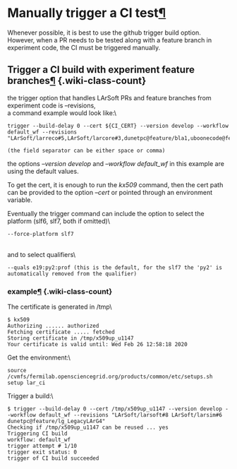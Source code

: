 Manually trigger a CI test[¶](#Manually-trigger-a-CI-test)
==========================================================

Whenever possible, it is best to use the github trigger build option. However, when a PR needs to be tested along with a feature branch in experiment code, the CI must be triggered manually.


Trigger a CI build with experiment feature branches[¶](#Trigger-a-CI-build-with-experiment-feature-branches) {.wiki-class-count}
------------------------------------------------------------------------------------------------------------

the trigger option that handles LArSoft PRs and feature branches from experiment code is –revisions,\
a command example would look like:\

    trigger --build-delay 0 --cert ${CI_CERT} --version develop --workflow default_wf --revisions
    "LArSoft/larreco#5,LArSoft/larcore#3,dunetpc@feature/bla1,uboonecode@feature/something1,ubreco@feature/something2" 

    (the field separator can be either space or comma)

the options *–version develop* and *–workflow default\_wf* in this example are using the default values.

To get the cert, it is enough to run the *kx509* command, then the cert path can be provided to the option *–cert* or pointed through an environment variable.

Eventually the trigger command can include the option to select the platform (slf6, slf7, both if omitted)\

    --force-platform slf7

\
and to select qualifiers\

    --quals e19:py2:prof (this is the default, for the slf7 the 'py2' is automatically removed from the qualifier)


### example[¶](#example) {.wiki-class-count}

The certificate is generated in /tmp\

    $ kx509
    Authorizing ...... authorized
    Fetching certificate ..... fetched
    Storing certificate in /tmp/x509up_u1147
    Your certificate is valid until: Wed Feb 26 12:58:18 2020

Get the environment:\

    source /cvmfs/fermilab.opensciencegrid.org/products/common/etc/setups.sh
    setup lar_ci

Trigger a build:\

    $ trigger --build-delay 0 --cert /tmp/x509up_u1147 --version develop --workflow default_wf --revisions "LArSoft/larsoft#8 LArSoft/larsim#6 dunetpc@feature/lg_LegacyLArG4" 
    Checking if /tmp/x509up_u1147 can be reused ... yes
    Triggering CI build
    workflow: default_wf
    trigger attempt # 1/10
    trigger exit status: 0 
    trigger of CI build succeeded
